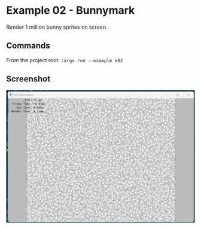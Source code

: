 # Example 02 - Bunnymark

Render 1 million bunny sprites on screen.

## Commands

From the project root: `cargo run --example e02`

## Screenshot

![./Screenshot.jpg](./Screenshot.jpg)
